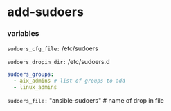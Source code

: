 # add-sudoers

### variables
`sudoers_cfg_file:` /etc/sudoers

`sudoers_dropin_dir:` /etc/sudoers.d

```yaml
sudoers_groups:
  - aix_admins # list of groups to add
  - linux_admins
```
`sudoers_file:` "ansible-sudoers" # name of drop in file
